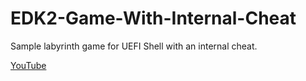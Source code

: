 # EDK2-Game-With-Internal-Cheat
Sample labyrinth game for UEFI Shell with an internal cheat.

[YouTube](https://www.youtube.com/watch?v=TKsy_8RmWdU)
